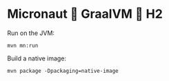 # Micronaut 🤝 GraalVM 🤝 H2

Run on the JVM:

```shell
mvn mn:run
```
Build a native image:

```shell
mvn package -Dpackaging=native-image
```
